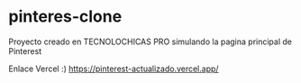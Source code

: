 # pinteres-clone
Proyecto creado en TECNOLOCHICAS PRO simulando la pagina principal de Pinterest

Enlace Vercel :)
https://pinterest-actualizado.vercel.app/

